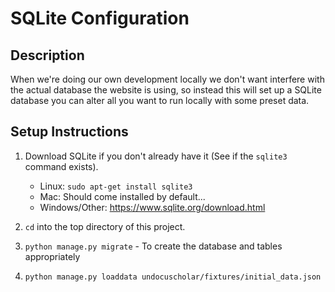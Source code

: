 # SQLite Configuration

## Description
When we're doing our own development locally we don't want interfere with the actual database the website is using,
so instead this will set up a SQLite database you can alter all you want to run locally with some preset data.

## Setup Instructions
1. Download SQLite if you don't already have it (See if the `sqlite3` command exists).
    - Linux: `sudo apt-get install sqlite3`
    - Mac: Should come installed by default...
    - Windows/Other: https://www.sqlite.org/download.html

2. `cd` into the top directory of this project.

3. `python manage.py migrate` - To create the database and tables appropriately

4. `python manage.py loaddata undocuscholar/fixtures/initial_data.json`